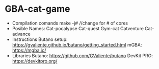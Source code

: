 # GBA-cat-game
- Compilation comands
  make -j#  //change for # of cores
- Posible Names:
  Cat-pocalypse
  Cat-quest
  Gym-cat
  Catventure
  Cat-advance
- Instructions
  Butano setup: https://gvaliente.github.io/butano/getting_started.html
  mGBA: https://mgba.io/
- Libraries
  Butano: https://github.com/GValiente/butano
  DevKit PRO: https://devkitpro.org/
